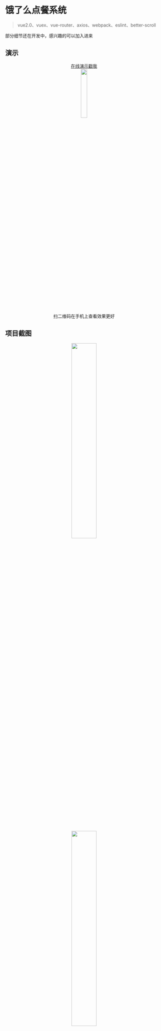 # 饿了么点餐系统

> vue2.0、vuex、vue-router、axios、webpack、eslint、better-scroll

部分细节还在开发中，感兴趣的可以加入进来

## 演示

<div align=center><a href="http://vuejssellapp.t.imooc.io/">在线演示戳我</a></div>

<div align=center>
<img src="https://static.oschina.net/uploads/space/2017/0207/180535_4FSI_2493500.png" width="20%">
<div>扫二维码在手机上查看效果更好</div>
</div>

## 项目截图

<div align=center><img src="https://static.oschina.net/uploads/space/2017/0207/110250_3uWi_2493500.jpeg" width="40%"></div>

<div align=center><img src="https://static.oschina.net/uploads/space/2017/0207/110759_xva1_2493500.jpeg" width="40%"></div>


## 安装步骤

``` bash
# install dependencies
npm install

# serve with hot reload at localhost:8080
npm run dev

# build for production with minification
npm run build
```

